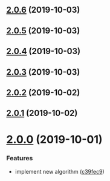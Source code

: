 ## [2.0.6](https://github.com/umutcanbolat/unrepeat/compare/v2.0.5...v2.0.6) (2019-10-03)



## [2.0.5](https://github.com/umutcanbolat/unrepeat/compare/v2.0.4...v2.0.5) (2019-10-03)



## [2.0.4](https://github.com/umutcanbolat/unrepeat/compare/v2.0.3...v2.0.4) (2019-10-03)



## [2.0.3](https://github.com/umutcanbolat/unrepeat/compare/v2.0.2...v2.0.3) (2019-10-03)



## [2.0.2](https://github.com/umutcanbolat/unrepeat/compare/v2.0.1...v2.0.2) (2019-10-02)



## [2.0.1](https://github.com/umutcanbolat/unrepeat/compare/2.0.0...v2.0.1) (2019-10-02)



# [2.0.0](https://github.com/umutcanbolat/unrepeat/compare/c39fec9...2.0.0) (2019-10-01)


### Features

* implement new algorithm ([c39fec9](https://github.com/umutcanbolat/unrepeat/commit/c39fec9))



